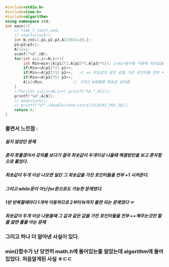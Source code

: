 ```cpp
#include<stdio.h>
#include<time.h>
#include<algorithm>
using namespace std;
int main(){
	// time_t start,end;
	// start=clock();
	int N,cnt=1,p1,p2,p3,A[1502]={0,};
	p1=p2=p3=1;
	A[1]=1;
	scanf("%d",&N);
	for(int i=2;i<=N;i++){
		int Min=min({A[p1]*2,A[p2]*3,A[p3]*5}); //min함수를 이용해 최솟값을 찾고 Min변수에 저장
		if(Min==A[p1]*2) p1++;   
		if(Min==A[p2]*3) p2++;   // => 최솟값과 같은 값을 가진 포인터들 전부 +1 해줌
		if(Min==A[p3]*5) p3++;
		A[i]=Min;             // 그리고 A배열에 최솟값 넣어줌
	}
	//for(int i=1;i<=N;i++) printf("%d ",A[i]);
	printf("%d",A[N]);
	// end=clock();
	// printf("%f",(double)(end-start)/CLOCKS_PER_SEC);
	return 0;
}
```
### 풀면서 느낀점 :
##### 쉽지 않았던 문제
##### 혼자 못풀겠어서 강의를 보다가 결국 최솟값이 두개이상 나올때 해결방안을 보고 혼자힘으로 풀었다.
##### 최솟값이 두개 이상 나오면 일단 그 최솟값을 가진 포인터들을 전부 +1 시켜준다.
##### 그리고 while문이 아닌 for문으로도 가능한 문제였다.
##### 1번 반복할때마다 1개씩 이동하므로 2부터 N까지 돌면 되는 문제였다 ㅠ
##### 최솟값이 두개 이상 나왔을때 그 값과 같은 값을 가진 포인터들을 전부 ++해주는것만 할줄 알면 풀줄 아는 문제
### 그리고 하나 더 알아낸 사실이 있다.
### min()함수가 난 당연히 math.h에 들어있는줄 알았는데 algorithm에 들어있었다. 처음알게된 사실 ㅎㄷㄷ
